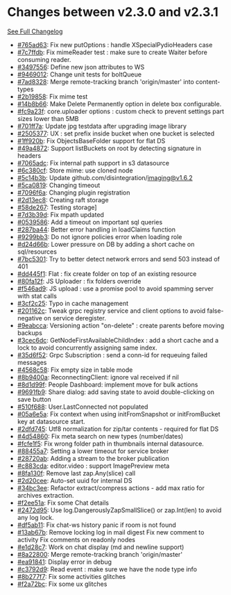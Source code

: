 # Changes between v2.3.0 and v2.3.1

[See Full Changelog](https://github.com/pydio/cells/compare/v2.3.0...v2.3.1)

- [#765ad63](https://github.com/pydio/cells/commit/765ad631b0c242d7c527cdcdbf2524914b623866): Fix new putOptions : handle XSpecialPydioHeaders case
- [#7c7ffdb](https://github.com/pydio/cells/commit/7c7ffdb3f00c83371a27261ff8fe695162c21841): Fix mimeReader test : make sure to create Waiter before consuming reader.
- [#3497556](https://github.com/pydio/cells/commit/349755690c5800fa5503493daa49ed30bc9f04fa): Define new json attributes to WS
- [#9469012](https://github.com/pydio/cells/commit/946901286d642046552f52d67bd0038c8a96b34d): Change unit tests for boltQueue
- [#7ad8328](https://github.com/pydio/cells/commit/7ad8328ecfc50862ccfc2574d2d31038871faafe): Merge remote-tracking branch 'origin/master' into content-types
- [#2b19858](https://github.com/pydio/cells/commit/2b19858659dba21065156e971eeef31f63cc4d7c): Fix mime test
- [#14b8b66](https://github.com/pydio/cells/commit/14b8b66c4698d703698ef0a99aeb336803448bbd): Make Delete Permanently option in delete box configurable.
- [#fc9a23f](https://github.com/pydio/cells/commit/fc9a23f988307ec7fe8f6fada7d94f089941580b): core.uploader options : custom check to prevent settings part sizes lower than 5MB
- [#701ff7a](https://github.com/pydio/cells/commit/701ff7a613b3ef15a48237a281593e79c7a54fd4): Update jpg testdata after upgrading image library
- [#2505377](https://github.com/pydio/cells/commit/25053774910a85a90428c61ffe90da0bcd4d50a7): UX : set prefix inside bucket when one bucket is selected
- [#1ff920b](https://github.com/pydio/cells/commit/1ff920b40d9ab99818cf56abfcf111a66a3b8559): Fix ObjectsBaseFolder support for flat DS
- [#49a4872](https://github.com/pydio/cells/commit/49a4872f74a4b7717ddf20118a867257fce065e8): Support listBuckets on root by detecting signature in headers
- [#7065adc](https://github.com/pydio/cells/commit/7065adccb96f0f141cd58ae9598db140e0a529c0): Fix internal path support in s3 datasource
- [#6c380cf](https://github.com/pydio/cells/commit/6c380cf3a1583616afd482dbb7683efdb30d1828): Store mime: use cloned node
- [#5c14b3b](https://github.com/pydio/cells/commit/5c14b3b5303706c8538e3ab44634384691415971): Update github.com/disintegration/imaging@v1.6.2
- [#5ca0819](https://github.com/pydio/cells/commit/5ca0819f1fcbd82d8d63aaab1c4c2fffe449a2b9): Changing timeout
- [#7096f6a](https://github.com/pydio/cells/commit/7096f6a5e45acfca7d88ae0691778c4285e82c6b): Changing plugin registration
- [#2d13ec8](https://github.com/pydio/cells/commit/2d13ec8995381484ebf5867e9d25a6a1ffb16eac): Creating raft storage
- [#58de267](https://github.com/pydio/cells/commit/58de26714def4a1fda564920e2c8e1fb424d4ec2): Testing storage]
- [#7d3b39d](https://github.com/pydio/cells/commit/7d3b39d835ab6b8f55bc3d3f87811baf1d11d6b1): Fix mpath updated
- [#0539586](https://github.com/pydio/cells/commit/0539586085ea1bead9ebf65812d6a80193b89ea1): Add a timeout on important sql queries
- [#287ba44](https://github.com/pydio/cells/commit/287ba44586f7ee33db536072384e1cc1b28ccd8d): Better error handling in loadClaims function
- [#9299bb3](https://github.com/pydio/cells/commit/9299bb34861d460c2312424dae5cb600540028cd): Do not ignore policies error when loading role
- [#d24d66b](https://github.com/pydio/cells/commit/d24d66b8319596a0ea0250e14e0d9656bcf17032): Lower pressure on DB by adding a short cache on sql/resources
- [#7bc5301](https://github.com/pydio/cells/commit/7bc5301df410e16076a9a2031c9e235bef23d29a): Try to better detect network errors and send 503 instead of 401
- [#dd445f1](https://github.com/pydio/cells/commit/dd445f1cdcebe017ab2294b07c9e13e4190ccd75): Flat : fix create folder on top of an existing resource
- [#80fa12f](https://github.com/pydio/cells/commit/80fa12f395fe97c5a555260ce9920672e5d270f3): JS Uploader : fix folders override
- [#f546ad9](https://github.com/pydio/cells/commit/f546ad981880614f2cfbae1a5ae0a05990862b8a): JS upload : use a promise pool to avoid spamming server with stat calls
- [#3cf2c25](https://github.com/pydio/cells/commit/3cf2c252cb1f6b1c6d87a02137d4af88e1819348): Typo in cache management
- [#201162c](https://github.com/pydio/cells/commit/201162c266bfcb15e9b961786654e7b48a8a4829): Tweak grpc registry service and client options to avoid false-negative on service deregister.
- [#9eabcca](https://github.com/pydio/cells/commit/9eabcca76d6b87bacbad305dd968b317087a08f8): Versioning action "on-delete" : create parents before moving backups
- [#3cec6dc](https://github.com/pydio/cells/commit/3cec6dc31ab3c9716f3fa5480f0435b98f2bdbe1): GetNodeFirstAvailableChildIndex : add a short cache and a lock to avoid concurrently assigning same index.
- [#35d6f52](https://github.com/pydio/cells/commit/35d6f52087ed7843dccda2b3e2cdb018b55ca3cc): Grpc Subscription : send a conn-id for requeuing failed messages
- [#4568c58](https://github.com/pydio/cells/commit/4568c58aa038d57b822fdfe0d878f34d46beaa3c): Fix empty size in table mode
- [#8b9400a](https://github.com/pydio/cells/commit/8b9400ae7f9c809173560d38bf744c8a0b28d76a): ReconnectingClient: ignore val received if nil
- [#8d1d99f](https://github.com/pydio/cells/commit/8d1d99f1a259d7197e44501065ee12c43d947eeb): People Dashboard: implement move for bulk actions
- [#9691fb9](https://github.com/pydio/cells/commit/9691fb93b68202a39aecc553f94b67b56dba9d22): Share dialog: add saving state to avoid double-clicking on save button
- [#510f688](https://github.com/pydio/cells/commit/510f688cde5e734f94efb1f7b4d4615cf21d6ba7): User.LastConnected not populated
- [#05a6e5a](https://github.com/pydio/cells/commit/05a6e5a9dd252f1f4bc55b1552f4cfa7edf6a45c): Fix context when using initFromSnapshot or initFromBucket key at datasource start.
- [#2dfd745](https://github.com/pydio/cells/commit/2dfd7458c539fdbb31b9b4ed604e25437a989d00): Utf8 normalization for zip/tar contents - required for flat DS
- [#4d54860](https://github.com/pydio/cells/commit/4d548605a01c35dad354c2e963df4cff62db2214): Fix meta search on new types (number/dates)
- [#fcfe1f5](https://github.com/pydio/cells/commit/fcfe1f5741bc960af2f7ee4a75138d76ac2ad8e0): Fix wrong folder path in thumbnails internal datasource.
- [#88455a7](https://github.com/pydio/cells/commit/88455a78b04f385ae2f81d2f09b3ac6792089d34): Setting a lower timeout for service broker
- [#28720ab](https://github.com/pydio/cells/commit/28720ab1df79ef164605d3464d3edfe30b2aea3c): Adding a stream to the broker publication
- [#c883cda](https://github.com/pydio/cells/commit/c883cda2d802618f0b64a5e5e41a944fa94c73a7): editor.video : support ImagePreview meta
- [#8fa130f](https://github.com/pydio/cells/commit/8fa130f79b9f2f4cb17ad359458c64ce694966ac): Remove last zap.Any(slice) call
- [#2d20cee](https://github.com/pydio/cells/commit/2d20ceee66f3da389ca694bd3c0fc4fc9e420c42): Auto-set uuid for internal DS
- [#34bc3ee](https://github.com/pydio/cells/commit/34bc3eec68f94147d18f03798f774e9f5a4fe881): Refactor extract/compress actions - add max ratio for archives extraction.
- [#f2ee51a](https://github.com/pydio/cells/commit/f2ee51a6b513b0f18c65a3bb3777c1d797eac70a): Fix some Chat details
- [#2472d95](https://github.com/pydio/cells/commit/2472d9503138dcfc8d1b17606d16cf986051be41): Use log.DangerouslyZapSmallSlice() or zap.Int(len) to avoid any log lock.
- [#df5ab11](https://github.com/pydio/cells/commit/df5ab119d3d01ef3fdd13416f12a7bb46a2dd0e3): Fix chat-ws history panic if room is not found
- [#13ab67b](https://github.com/pydio/cells/commit/13ab67b24ccfb0a6d53250ca4a371930aa4994cc): Remove locking log in mail digest Fix new comment to activity Fix comments on readonly nodes
- [#e1d28c7](https://github.com/pydio/cells/commit/e1d28c75547c6b10243ef746e7a5f16309a6f26b): Work on chat display (md and newline support)
- [#8a22800](https://github.com/pydio/cells/commit/8a228005b8c619d46936ae652b99dbe1e34bd920): Merge remote-tracking branch 'origin/master'
- [#ea91841](https://github.com/pydio/cells/commit/ea918417fb6370d60819f9a0d55daf342ad10ddd): Display error in debug
- [#c3792d9](https://github.com/pydio/cells/commit/c3792d9f1bfc11c0255de3c5e237244b850bd1c7): Read event : make sure we have the node type info
- [#8b277f7](https://github.com/pydio/cells/commit/8b277f7caf660df4b58ba3e7304c5e727a1f5896): Fix some activities glitches
- [#f2a72bc](https://github.com/pydio/cells/commit/f2a72bc5c461b610026bfbb0f53bb03d0faeb453): Fix some ux glitches
